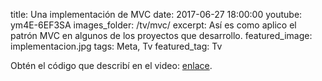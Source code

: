 title: Una implementación de MVC
date: 2017-06-27 18:00:00
youtube: ym4E-6EF3SA
images_folder: /tv/mvc/
excerpt: Así es como aplico el patrón MVC en algunos de los proyectos que desarrollo.
featured_image: implementacion.jpg
tags: Meta, Tv
featured_tag: Tv

Obtén el código que describí en el video: <a href="https://github.com/ThatCSharpGuy/agenda-mvc" target="_blank">enlace</a>.
